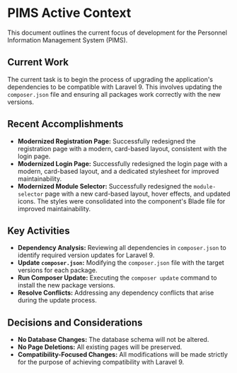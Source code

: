 # PIMS Active Context

This document outlines the current focus of development for the Personnel Information Management System (PIMS).

## Current Work

The current task is to begin the process of upgrading the application's dependencies to be compatible with Laravel 9. This involves updating the `composer.json` file and ensuring all packages work correctly with the new versions.

## Recent Accomplishments

*   **Modernized Registration Page:** Successfully redesigned the registration page with a modern, card-based layout, consistent with the login page.
*   **Modernized Login Page:** Successfully redesigned the login page with a modern, card-based layout, and a dedicated stylesheet for improved maintainability.
*   **Modernized Module Selector:** Successfully redesigned the `module-selector` page with a new card-based layout, hover effects, and updated icons. The styles were consolidated into the component's Blade file for improved maintainability.

## Key Activities

*   **Dependency Analysis:** Reviewing all dependencies in `composer.json` to identify required version updates for Laravel 9.
*   **Update `composer.json`:** Modifying the `composer.json` file with the target versions for each package.
*   **Run Composer Update:** Executing the `composer update` command to install the new package versions.
*   **Resolve Conflicts:** Addressing any dependency conflicts that arise during the update process.

## Decisions and Considerations

*   **No Database Changes:** The database schema will not be altered.
*   **No Page Deletions:** All existing pages will be preserved.
*   **Compatibility-Focused Changes:** All modifications will be made strictly for the purpose of achieving compatibility with Laravel 9.
